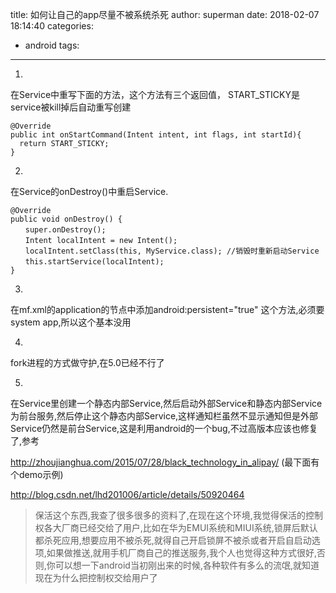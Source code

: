 title: 如何让自己的app尽量不被系统杀死
author: superman
date: 2018-02-07 18:14:40
categories:
- android
tags:
---

1.
在Service中重写下面的方法，这个方法有三个返回值， START_STICKY是service被kill掉后自动重写创建
<!--more-->
```
@Override 
public int onStartCommand(Intent intent, int flags, int startId){ 
  return START_STICKY;
}
```
2.
在Service的onDestroy()中重启Service. 
```
@Override
public void onDestroy() { 
　　super.onDestroy();
　　Intent localIntent = new Intent(); 
　　localIntent.setClass(this, MyService.class); //销毁时重新启动Service 
　　this.startService(localIntent); 
}
```
3.
在mf.xml的application的节点中添加android:persistent="true"
这个方法,必须要system app,所以这个基本没用

4.
fork进程的方式做守护,在5.0已经不行了

5.
在Service里创建一个静态内部Service,然后启动外部Service和静态内部Service为前台服务,然后停止这个静态内部Service,这样通知栏虽然不显示通知但是外部Service仍然是前台Service,这是利用android的一个bug,不过高版本应该也修复了,参考

http://zhoujianghua.com/2015/07/28/black_technology_in_alipay/
(最下面有个demo示例)

http://blog.csdn.net/lhd201006/article/details/50920464


> 保活这个东西,我查了很多很多的资料了,在现在这个环境,我觉得保活的控制权各大厂商已经交给了用户,比如在华为EMUI系统和MIUI系统,锁屏后默认都杀死应用,想要应用不被杀死,就得自己开启锁屏不被杀或者开启自启动选项,如果做推送,就用手机厂商自己的推送服务,我个人也觉得这种方式很好,否则,你可以想一下android当初刚出来的时候,各种软件有多么的流氓,就知道现在为什么把控制权交给用户了
